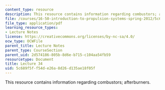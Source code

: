 ```yaml
---
content_type: resource
description: This resource contains information regarding combustors; afterburners.
file: /courses/16-50-introduction-to-propulsion-systems-spring-2012/5c689f5ff54de26a8d26d135ae18f05f_MIT16_50S12_lec34.pdf
file_type: application/pdf
learning_resource_types:
- Lecture Notes
license: https://creativecommons.org/licenses/by-nc-sa/4.0/
ocw_type: OCWFile
parent_title: Lecture Notes
parent_type: CourseSection
parent_uid: 2d574186-805b-8d6e-b715-c104aa54fb59
resourcetype: Document
title: Lecture 34
uid: 5c689f5f-f54d-e26a-8d26-d135ae18f05f
---
```

This resource contains information regarding combustors; afterburners.